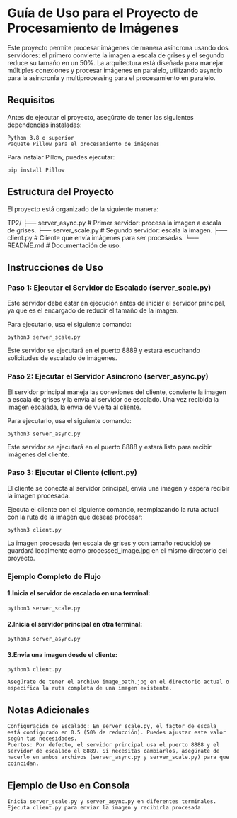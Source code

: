 # Guía de Uso para el Proyecto de Procesamiento de Imágenes

Este proyecto permite procesar imágenes de manera asíncrona usando dos servidores: el primero convierte la imagen a escala de grises y el segundo reduce su tamaño en un 50%. La arquitectura está diseñada para manejar múltiples conexiones y procesar imágenes en paralelo, utilizando asyncio para la asincronía y multiprocessing para el procesamiento en paralelo.
## Requisitos

Antes de ejecutar el proyecto, asegúrate de tener las siguientes dependencias instaladas:

    Python 3.8 o superior
    Paquete Pillow para el procesamiento de imágenes

Para instalar Pillow, puedes ejecutar:

    pip install Pillow

## Estructura del Proyecto

El proyecto está organizado de la siguiente manera:

TP2/
├── server_async.py          # Primer servidor: procesa la imagen a escala de grises.
├── server_scale.py          # Segundo servidor: escala la imagen.
├── client.py                # Cliente que envía imágenes para ser procesadas.
└── README.md                # Documentación de uso.

## Instrucciones de Uso
### Paso 1: Ejecutar el Servidor de Escalado (server_scale.py)

Este servidor debe estar en ejecución antes de iniciar el servidor principal, ya que es el encargado de reducir el tamaño de la imagen.

Para ejecutarlo, usa el siguiente comando:

    python3 server_scale.py

Este servidor se ejecutará en el puerto 8889 y estará escuchando solicitudes de escalado de imágenes.
### Paso 2: Ejecutar el Servidor Asíncrono (server_async.py)

El servidor principal maneja las conexiones del cliente, convierte la imagen a escala de grises y la envía al servidor de escalado. Una vez recibida la imagen escalada, la envía de vuelta al cliente.

Para ejecutarlo, usa el siguiente comando:

    python3 server_async.py

Este servidor se ejecutará en el puerto 8888 y estará listo para recibir imágenes del cliente.
### Paso 3: Ejecutar el Cliente (client.py)

El cliente se conecta al servidor principal, envía una imagen y espera recibir la imagen procesada.

Ejecuta el cliente con el siguiente comando, reemplazando la ruta actual con la ruta de la imagen que deseas procesar:

    python3 client.py

La imagen procesada (en escala de grises y con tamaño reducido) se guardará localmente como processed_image.jpg en el mismo directorio del proyecto.
### Ejemplo Completo de Flujo

#### 1.Inicia el servidor de escalado en una terminal:

    python3 server_scale.py

#### 2.Inicia el servidor principal en otra terminal:

    python3 server_async.py

#### 3.Envía una imagen desde el cliente:

    python3 client.py

    Asegúrate de tener el archivo image_path.jpg en el directorio actual o especifica la ruta completa de una imagen existente.

## Notas Adicionales

    Configuración de Escalado: En server_scale.py, el factor de escala está configurado en 0.5 (50% de reducción). Puedes ajustar este valor según tus necesidades.
    Puertos: Por defecto, el servidor principal usa el puerto 8888 y el servidor de escalado el 8889. Si necesitas cambiarlos, asegúrate de hacerlo en ambos archivos (server_async.py y server_scale.py) para que coincidan.

## Ejemplo de Uso en Consola

    Inicia server_scale.py y server_async.py en diferentes terminales.
    Ejecuta client.py para enviar la imagen y recibirla procesada.